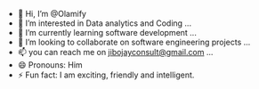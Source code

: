 - 👋 Hi, I’m @Olamify
- 👀 I’m interested in Data analytics and Coding ...
- 🌱 I’m currently learning software development ...
- 💞️ I’m looking to collaborate on software engineering projects ...
- 📫 you can reach me on jibojayconsult@gmail.com ...
- 😄 Pronouns: Him
- ⚡ Fun fact: I am exciting, friendly and intelligent.

<!---
JIBOJAY/JIBOJAY is a ✨ special ✨ repository because its `README.md` (this file) appears on your GitHub profile.
You can click the Preview link to take a look at your changes.
--->
